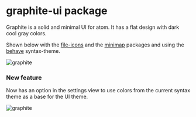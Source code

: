 # graphite-ui package

Graphite is a solid and minimal UI for atom. It has a flat design with dark cool gray colors.

Shown below with the [file-icons](https://github.com/DanBrooker/file-icons) and the [minimap](https://github.com/fundon/atom-minimap) packages and using the [behave](https://github.com/carlo/behave-theme) syntax-theme.

![graphite](http://i.imgur.com/fNfInqr.jpg)

### New feature
Now has an option in the settings view to use colors from the current syntax theme as a base for the UI theme.

![graphite](http://i.imgur.com/NQ2FvH9.jpg)
